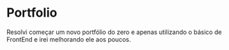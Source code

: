 # Portfolio
 

Resolvi começar um novo portfólio do zero e apenas utilizando o básico de FrontEnd e irei melhorando ele aos poucos.
